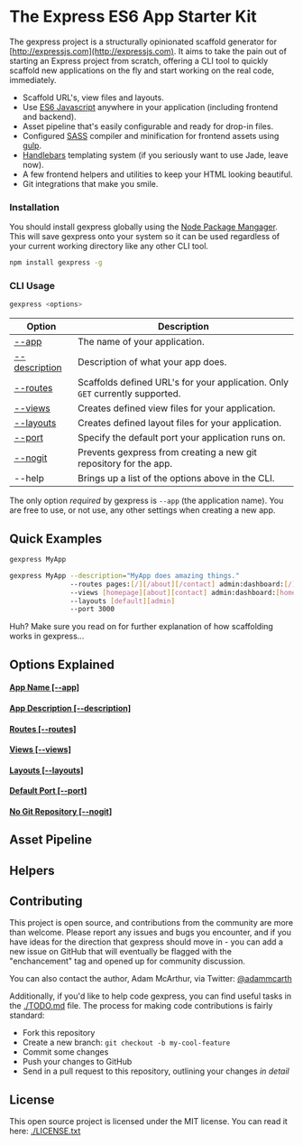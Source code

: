 # The Express ES6 App Starter Kit

The gexpress project is a structurally opinionated scaffold generator for [http://expressjs.com](http://expressjs.com). It aims to take the pain out of starting an Express project from scratch, offering a CLI tool to quickly scaffold new applications on the fly and start working on the real code, immediately.

- Scaffold URL's, view files and layouts.
- Use [ES6 Javascript](https://github.com/lukehoban/es6features) anywhere in your application (including frontend and backend).
- Asset pipeline that's easily configurable and ready for drop-in files.
- Configured [SASS](http://sass-lang.com) compiler and minification for frontend assets using [gulp](http://gulpjs.com).
- [Handlebars](http://handlebarsjs.com) templating system (if you seriously want to use Jade, leave now).
- A few frontend helpers and utilities to keep your HTML looking beautiful.
- Git integrations that make you smile.

### Installation

You should install gexpress globally using the [Node Package Mangager](http://npmjs.com). This will save gexpress onto your system so it can be used regardless of your current working directory like any other CLI tool.

```bash
npm install gexpress -g
```

### CLI Usage

```bash
gexpress <options>
```

| Option                                         | Description                                                                   |
|------------------------------------------------|-------------------------------------------------------------------------------|
| [--app](#user-content-app-name)                | The name of your application.                                                 |
| [--description](#user-content-app-description) | Description of what your app does.                                            |
| [--routes](#user-content-routes)               | Scaffolds defined URL's for your application. Only `GET` currently supported. |
| [--views](#user-content-views)                 | Creates defined view files for your application.                              |
| [--layouts](#user-content-layouts)             | Creates defined layout files for your application.                            |
| [--port](#user-content-port)                   | Specify the default port your application runs on.                            |
| [--nogit](#user-content-nogit)                 | Prevents gexpress from creating a new git repository for the app.             |
| --help                                         | Brings up a list of the options above in the CLI.                             |

The only option *required* by gexpress is `--app` (the application name). You are free to use, or not use, any other settings when creating a new app.

## Quick Examples

```bash
gexpress MyApp
```

```bash
gexpress MyApp --description="MyApp does amazing things."
               --routes pages:[/][/about][/contact] admin:dashboard:[/]
               --views [homepage][about][contact] admin:dashboard:[home]
               --layouts [default][admin]
               --port 3000
```

Huh? Make sure you read on for further explanation of how scaffolding works in gexpress...

## Options Explained

<h4 id="user-content-app-name"><a href="https://github.com/adammcarth/gexpress/wiki/#">App Name [--app]</a></h4>


<h4 id="user-content-app-description"><a href="https://github.com/adammcarth/gexpress/wiki/#">App Description [--description]</a></h4>


<h4 id="user-content-routes"><a href="https://github.com/adammcarth/gexpress/wiki/#">Routes [--routes]</a></h4>


<h4 id="user-content-views"><a href="https://github.com/adammcarth/gexpress/wiki/#">Views [--views]</a></h4>


<h4 id="user-content-layouts"><a href="https://github.com/adammcarth/gexpress/wiki/#">Layouts [--layouts]</a></h4>


<h4 id="user-content-port"><a href="https://github.com/adammcarth/gexpress/wiki/#">Default Port [--port]</a></h4>


<h4 id="user-content-nogit"><a href="https://github.com/adammcarth/gexpress/wiki/#">No Git Repository [--nogit]</a></h4>



## Asset Pipeline



## Helpers



## Contributing

This project is open source, and contributions from the community are more than welcome. Please report any issues and bugs you encounter, and if you have ideas for the direction that gexpress should move in - you can add a new issue on GitHub that will eventually be flagged with the "enchancement" tag and opened up for community discussion.

You can also contact the author, Adam McArthur, via Twitter: [@adammcarth](https://twitter.com/adammcarth)

Additionally, if you'd like to help code gexpress, you can find useful tasks in the [./TODO.md](https://github.com/adammcarth/gexpress/TODO.md) file. The process for making code contributions is fairly standard:

- Fork this repository
- Create a new branch: `git checkout -b my-cool-feature`
- Commit some changes
- Push your changes to GitHub
- Send in a pull request to this repository, outlining your changes *in detail*

## License

This open source project is licensed under the MIT license. You can read it here: [./LICENSE.txt](https://github.com/adammcarth/gexpress/LICENSE.txt)
